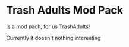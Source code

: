 # Trash Adults Mod Pack
Is a mod pack, for us TrashAdults!

Currently it doesn't nothing interesting